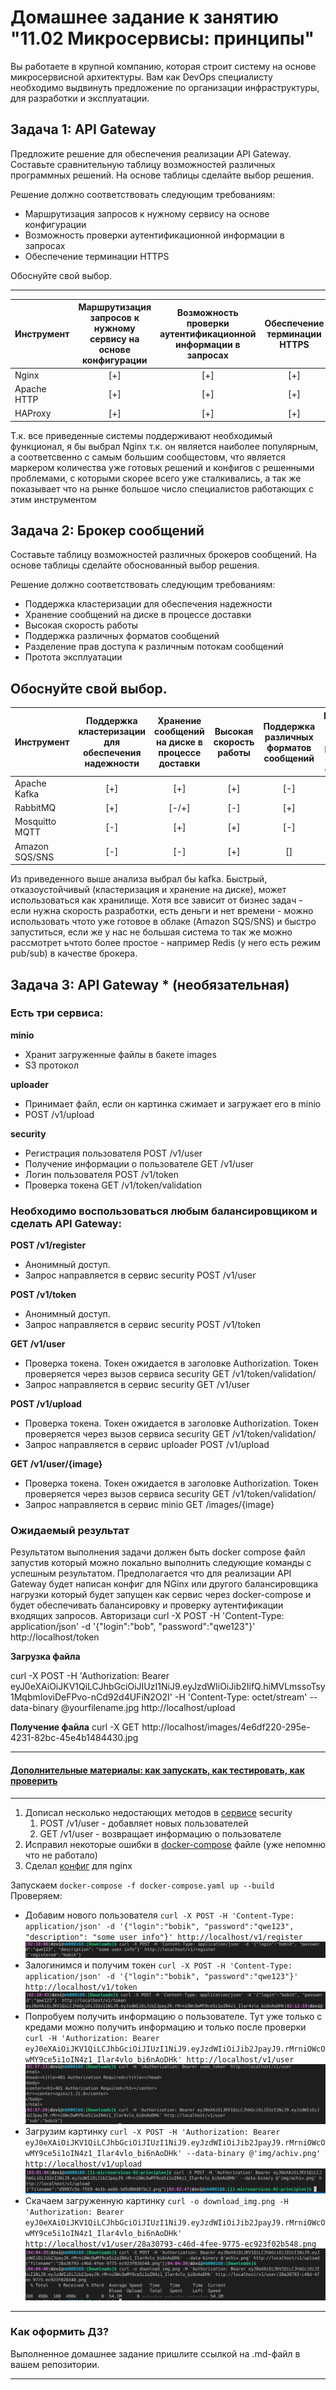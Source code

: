 
# Домашнее задание к занятию "11.02 Микросервисы: принципы"

Вы работаете в крупной компанию, которая строит систему на основе микросервисной архитектуры.
Вам как DevOps специалисту необходимо выдвинуть предложение по организации инфраструктуры, для разработки и эксплуатации.

## Задача 1: API Gateway 

Предложите решение для обеспечения реализации API Gateway. Составьте сравнительную таблицу возможностей различных программных решений. На основе таблицы сделайте выбор решения.

Решение должно соответствовать следующим требованиям:
- Маршрутизация запросов к нужному сервису на основе конфигурации
- Возможность проверки аутентификационной информации в запросах
- Обеспечение терминации HTTPS

Обоснуйте свой выбор.

---
| Инструмент        | Маршрутизация запросов к нужному сервису на основе конфигурации           | Возможность проверки аутентификационной информации в запросах  |Обеспечение терминации HTTPS           |
| :---------- |:-----:| :-----: | :-----: |
| Nginx       | [+] | [+] | [+] |
| Apache HTTP | [+] | [+] | [+] |
| HAProxy     | [+] | [+] | [+] |

Т.к. все приведенные системы поддерживают необходимый функционал, я бы выбрал Nginx т.к. он является наиболее популярным, а соответсвенно с самым большим сообщестовм, что является маркером количества уже готовых решений и конфигов с решенными проблемами, с которыми скорее всего уже сталкивались, а так же показывает что на рынке большое число специалистов работающих с этим инструментом

## Задача 2: Брокер сообщений

Составьте таблицу возможностей различных брокеров сообщений. На основе таблицы сделайте обоснованный выбор решения.

Решение должно соответствовать следующим требованиям:
- Поддержка кластеризации для обеспечения надежности
- Хранение сообщений на диске в процессе доставки
- Высокая скорость работы
- Поддержка различных форматов сообщений
- Разделение прав доступа к различным потокам сообщений
- Протота эксплуатации

Обоснуйте свой выбор.
---
| Инструмент        | Поддержка кластеризации для обеспечения надежности | Хранение сообщений на диске в процессе доставки |Высокая скорость работы | Поддержка различных форматов сообщений | Разделение прав доступа к различным потокам сообщений | Простота эксплуатации |
| :---------- |:-----:| :-----: | :-----: | :-----: | :-----: | :-----: |
| Apache Kafka   | [+] | [+] | [+] | [-] | [+] | [+] |
| RabbitMQ       | [+] | [-/+] | [-] | [+] | [-] | [+] |
| Mosquitto MQTT | [-] | [+] | [+] | [-] | [+] | [+] |
| Amazon SQS/SNS | [-] | [-] | [+] | [] | [] | [+] |

Из приведенного выше анализа выбрал бы kafka. Быстрый, отказоустойчивый (кластеризация и хранение на диске), может использоваться как хранилище. Хотя все зависит от бизнес задач - если нужна скорость разработки, есть деньги и нет времени - можно использовать чтото уже готовое в облаке (Amazon SQS/SNS) и быстро запуститься, если же у нас не большая система то так же можно рассмотрет ьчтото более простое - например Redis (у него есть режим pub/sub) в качестве брокера.

## Задача 3: API Gateway * (необязательная)

### Есть три сервиса:

**minio**
- Хранит загруженные файлы в бакете images
- S3 протокол

**uploader**
- Принимает файл, если он картинка сжимает и загружает его в minio
- POST /v1/upload

**security**
- Регистрация пользователя POST /v1/user
- Получение информации о пользователе GET /v1/user
- Логин пользователя POST /v1/token
- Проверка токена GET /v1/token/validation

### Необходимо воспользоваться любым балансировщиком и сделать API Gateway:

**POST /v1/register**
- Анонимный доступ.
- Запрос направляется в сервис security POST /v1/user

**POST /v1/token**
- Анонимный доступ.
- Запрос направляется в сервис security POST /v1/token

**GET /v1/user**
- Проверка токена. Токен ожидается в заголовке Authorization. Токен проверяется через вызов сервиса security GET /v1/token/validation/
- Запрос направляется в сервис security GET /v1/user

**POST /v1/upload**
- Проверка токена. Токен ожидается в заголовке Authorization. Токен проверяется через вызов сервиса security GET /v1/token/validation/
- Запрос направляется в сервис uploader POST /v1/upload

**GET /v1/user/{image}**
- Проверка токена. Токен ожидается в заголовке Authorization. Токен проверяется через вызов сервиса security GET /v1/token/validation/
- Запрос направляется в сервис minio  GET /images/{image}

### Ожидаемый результат

Результатом выполнения задачи должен быть docker compose файл запустив который можно локально выполнить следующие команды с успешным результатом.
Предполагается что для реализации API Gateway будет написан конфиг для NGinx или другого балансировщика нагрузки который будет запущен как сервис через docker-compose и будет обеспечивать балансировку и проверку аутентификации входящих запросов.
Авторизаци
curl -X POST -H 'Content-Type: application/json' -d '{"login":"bob", "password":"qwe123"}' http://localhost/token

**Загрузка файла**

curl -X POST -H 'Authorization: Bearer eyJ0eXAiOiJKV1QiLCJhbGciOiJIUzI1NiJ9.eyJzdWIiOiJib2IifQ.hiMVLmssoTsy1MqbmIoviDeFPvo-nCd92d4UFiN2O2I' -H 'Content-Type: octet/stream' --data-binary @yourfilename.jpg http://localhost/upload

**Получение файла**
curl -X GET http://localhost/images/4e6df220-295e-4231-82bc-45e4b1484430.jpg

---

#### [Дополнительные материалы: как запускать, как тестировать, как проверить](https://github.com/netology-code/devkub-homeworks/tree/main/11-microservices-02-principles)


---
1. Дописал несколько недостающих методов в [сервисе](security/src/server.py) security  
   1. POST /v1/user - добавляет новых пользователей
   2. GET /v1/user - возвращает информацию о пользователе
2. Исправил некоторые ошибки в [docker-compose](docker-compose.yaml) файле (уже непомню что не работало)
3. Сделал [конфиг](gateway/nginx.conf) для nginx

Запускаем `docker-compose -f docker-compose.yaml up --build`  
Проверяем:
- Добавим нового пользователя `curl -X POST -H 'Content-Type: application/json' -d '{"login":"bobik", "password":"qwe123", "description": "some user info"}' http://localhost/v1/register`
![register](img/register.png)  
- Залогинимся и получим токен `curl -X POST -H 'Content-Type: application/json' -d '{"login":"bobik", "password":"qwe123"}' http://localhost/v1/token`  
![login](img/login.png)  
- Попробуем получить информацию о пользователе. Тут уже только с кредами можно получить информацию и только после проверки `curl -H 'Authorization: Bearer eyJ0eXAiOiJKV1QiLCJhbGciOiJIUzI1NiJ9.eyJzdWIiOiJib2JpayJ9.rMrniOWcOwMY9ce5i1oIN4z1_Ilar4vlo_bi6nAoDHk' http://localhost/v1/user`  
![user_info](img/user_info.png)  
- Загрузим картинку `curl -X POST -H 'Authorization: Bearer eyJ0eXAiOiJKV1QiLCJhbGciOiJIUzI1NiJ9.eyJzdWIiOiJib2JpayJ9.rMrniOWcOwMY9ce5i1oIN4z1_Ilar4vlo_bi6nAoDHk' --data-binary @'img/achiv.png' http://localhost/v1/upload`  
![upload_img](img/upload_img.png)  
- Скачаем загруженную картинку `curl -o download_img.png -H 'Authorization: Bearer eyJ0eXAiOiJKV1QiLCJhbGciOiJIUzI1NiJ9.eyJzdWIiOiJib2JpayJ9.rMrniOWcOwMY9ce5i1oIN4z1_Ilar4vlo_bi6nAoDHk' http://localhost/v1/user/28a30793-c46d-4fee-9775-ec923f02b548.png`
![download](img/download.png)  
---

### Как оформить ДЗ?

Выполненное домашнее задание пришлите ссылкой на .md-файл в вашем репозитории.

---
